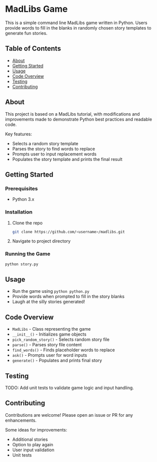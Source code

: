 # MadLibs Game

This is a simple command line MadLibs game written in Python. Users provide words to fill in the blanks in randomly chosen story templates to generate fun stories.

## Table of Contents

- [About](#about)
- [Getting Started](#getting-started)
- [Usage](#usage)
- [Code Overview](#code-overview)
- [Testing](#testing) 
- [Contributing](#contributing)

## About 

This project is based on a MadLibs tutorial, with modifications and improvements made to demonstrate Python best practices and readable code.

Key features:

- Selects a random story template 
- Parses the story to find words to replace
- Prompts user to input replacement words
- Populates the story template and prints the final result

## Getting Started

### Prerequisites

- Python 3.x

### Installation

1. Clone the repo
   ```sh
   git clone https://github.com/<username>/madlibs.git
   ```
2. Navigate to project directory

### Running the Game

```py
python story.py
```

## Usage

- Run the game using `python python.py`
- Provide words when prompted to fill in the story blanks
- Laugh at the silly stories generated!

## Code Overview

- `MadLibs` - Class representing the game 
- `__init__()` - Initializes game objects
- `pick_random_story()` - Selects random story file
- `parse()` - Parses story file content  
- `find_words()` - Finds placeholder words to replace
- `ask()` - Prompts user for word inputs
- `generate()` - Populates and prints final story

## Testing

TODO: Add unit tests to validate game logic and input handling.

## Contributing

Contributions are welcome! Please open an issue or PR for any enhancements.

Some ideas for improvements:

- Additional stories
- Option to play again
- User input validation
- Unit tests